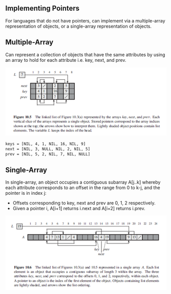 ## Implementing Pointers

For languages that do not have pointers, can implement via a multiple-array representation of objects, or a single-array representation of objects.

## Multiple-Array

Can represent a collection of objects that have the same attributes by using an array to hold for each attribute i.e. key, next, and prev.

<img src="../../assets/linked-list-multiple-array.PNG">

```
keys = [NIL, 4, 1, NIL, 16, NIL, 9]
next = [NIL, 3, NULL, NIL, 2, NIL, 5]
prev = [NIL, 5, 2, NIL, 7, NIL, NULL]
```

## Single-Array

In single-array, an object occupies a contiguous subarray A[j..k] whereby each attribute corresponds to an offset in the range from 0 to k-j, and the pointer is in index j:

- Offsets corresponding to key, next and prev are 0, 1, 2 respectively.
- Given a pointer i, A[i+1] returns i.next and A[i+2] returns i.prev.

<img src="../../assets/linked-list-single-array.PNG">
